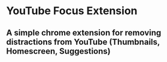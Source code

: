 # YouTube Focus Extension
## A simple chrome extension for removing distractions from YouTube (Thumbnails, Homescreen, Suggestions)
